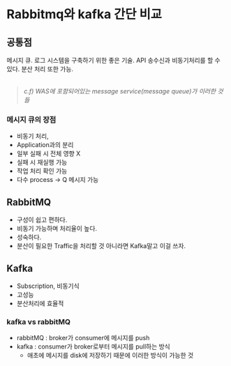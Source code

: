 # Rabbitmq와 kafka 간단 비교

## 공통점
메시지 큐. 로그 시스템을 구축하기 위한 좋은 기술. API 송수신과 비동기처리를 할 수 있다. 분산 처리 또한 가능.<br><br>
> *c.f) WAS에 포함되어있는 message service(message queue)가 이러한 것들* 

### 메시지 큐의 장점
- 비동기 처리,
- Application과의 분리
- 일부 실패 시 전체 영향 X
- 실패 시 재실행 가능
- 작업 처리 확인 가능
- 다수 process → Q 메시지 가능

## RabbitMQ
- 구성이 쉽고 편하다.
- 비동기 가능하며 처리율이 높다.
- 성숙하다.
- 분산이 필요한 Traffic을 처리할 것 아니라면 Kafka말고 이걸 쓰자.

## Kafka
- Subscription, 비동기식
- 고성능
- 분산처리에 효율적

### kafka vs rabbitMQ

* rabbitMQ : broker가 consumer에 메시지를 push
* kafka : consumer가 broker로부터 메시지를 pull하는 방식
  * 애초에 메시지를 disk에 저장하기 때문에 이러한 방식이 가능한 것
